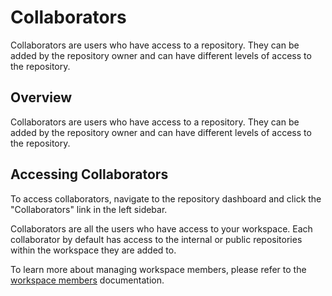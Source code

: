 # Collaborators

Collaborators are users who have access to a repository. They can be added by the repository owner and can have different levels of access to the repository.

## Overview

Collaborators are users who have access to a repository. They can be added by the repository owner and can have different levels of access to the repository.

## Accessing Collaborators

To access collaborators, navigate to the repository dashboard and click the "Collaborators" link in the left sidebar.

Collaborators are all the users who have access to your workspace. Each collaborator by default has access to the internal or public repositories within the workspace they are added to.

To learn more about managing workspace members, please refer to the [workspace members](https://nurlttrpg.com/docs/managing-workspace-members) documentation.
